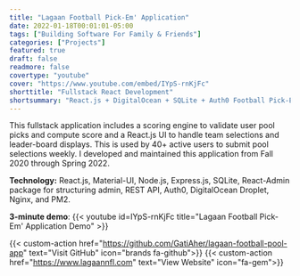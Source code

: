 ```yaml
---
title: "Lagaan Football Pick-Em' Application"
date: 2022-01-18T00:01:01-05:00
tags: ["Building Software For Family & Friends"]
categories: ["Projects"]
featured: true
draft: false
readmore: false
covertype: "youtube"
cover: "https://www.youtube.com/embed/IYpS-rnKjFc"
shorttitle: "Fullstack React Development"
shortsummary: "React.js + DigitalOcean + SQLite + Auth0 Football Pick-Em' site used by 40+ active weekly users"
---
```


This fullstack application includes a scoring engine to validate user pool picks and compute score and a React.js UI to handle team selections and leader-board displays. This is used by 40+ active users to submit pool selections weekly. I developed and maintained this application from Fall 2020 through Spring 2022.

**Technology:** React.js, Material-UI, Node.js, Express.js, SQLite, React-Admin package for structuring admin, REST API, Auth0, DigitalOcean Droplet, Nginx, and PM2.

**3-minute demo**:
{{< youtube id=IYpS-rnKjFc title="Lagaan Football Pick-Em' Application Demo" >}}

{{< custom-action href="https://github.com/GatiAher/lagaan-football-pool-app" text="Visit GitHub" icon="brands fa-github">}}
{{< custom-action href="https://www.lagaannfl.com" text="View Website" icon="fa-gem">}}

<!--more-->